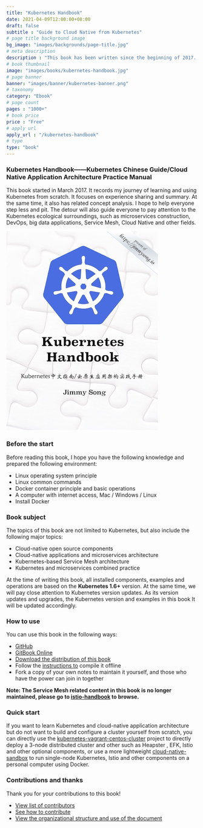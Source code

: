 ```yaml
---
title: "Kubernetes Handbook"
date: 2021-04-09T12:00:00+08:00
draft: false
subtitle : "Guide to Cloud Native from Kubernetes"
# page title background image
bg_image: "images/backgrounds/page-title.jpg"
# meta description
description : "This book has been written since the beginning of 2017. It has compiled more than 200,000 words in nearly two years, and summarizes my learning experience."
# book thumbnail
image: "images/books/kubernetes-handbook.jpg"
# page banner
banner: "images/banner/kubernetes-banner.png"
# taxonomy
category: "Ebook"
# page count
pages : "1000+"
# book price
price : "Free"
# apply url
apply_url : "/kubernetes-handbook"
# type
type: "book"
---
```


### Kubernetes Handbook——Kubernetes Chinese Guide/Cloud Native Application Architecture Practice Manual

This book started in March 2017. It records my journey of learning and using Kubernetes from scratch. It focuses on experience sharing and summary. At the same time, it also has related concept analysis. I hope to help everyone step less and pit. The detour will also guide everyone to pay attention to the Kubernetes ecological surroundings, such as microservices construction, DevOps, big data applications, Service Mesh, Cloud Native and other fields.

![Kubernetes Handbook by Jimmy Song](kubernetes-handbook.jpg)

### Before the start

Before reading this book, I hope you have the following knowledge and prepared the following environment:

- Linux operating system principle
- Linux common commands
- Docker container principle and basic operations
- A computer with internet access, Mac / Windows / Linux
- Install Docker

### Book subject

The topics of this book are not limited to Kubernetes, but also include the following major topics:

- Cloud-native open source components
- Cloud-native applications and microservices architecture
- Kubernetes-based Service Mesh architecture
- Kubernetes and microservices combined practice

At the time of writing this book, all installed components, examples and operations are based on the **Kubernetes 1.6+** version. At the same time, we will pay close attention to Kubernetes version updates. As its version updates and upgrades, the Kubernetes version and examples in this book It will be updated accordingly.

### How to use

You can use this book in the following ways:

- [GitHub](https://github.com/rootsongjc/kubernetes-handbook)
- [GitBook Online](https://jimmysong.io/kubernetes-handbook/)
- [Download the distribution of this book](https://github.com/rootsongjc/kubernetes-handbook/releases)
- Follow the [instructions to](https://github.com/rootsongjc/kubernetes-handbook/blob/master/CODE_OF_CONDUCT.md) compile it offline
- Fork a copy of your own notes to maintain it yourself, and those who have the power can join in together

**Note: The Service Mesh related content in this book is no longer maintained, please go to [istio-handbook](https://www.servicemesher.com/istio-handbook) to browse.**

### Quick start

If you want to learn Kubernetes and cloud-native application architecture but do not want to build and configure a cluster yourself from scratch, you can directly use the [kubernetes-vagrant-centos-cluster](https://github.com/rootsongjc/kubernetes-vagrant-centos-cluster) project to directly deploy a 3-node distributed cluster and other such as Heapster , EFK, Istio and other optional components, or use a more lightweight [cloud-native-sandbox](https://github.com/rootsongjc/cloud-native-sandbox) to run single-node Kubernetes, Istio and other components on a personal computer using Docker.

### Contributions and thanks

Thank you for your contributions to this book!

- [View list of contributors](https://github.com/rootsongjc/kubernetes-handbook/graphs/contributors)
- [See how to contribute](https://github.com/rootsongjc/kubernetes-handbook/blob/master/CONTRIBUTING.md)
- [View the organizational structure and use of the document](https://github.com/rootsongjc/kubernetes-handbook/blob/master/CODE_OF_CONDUCT.md)
